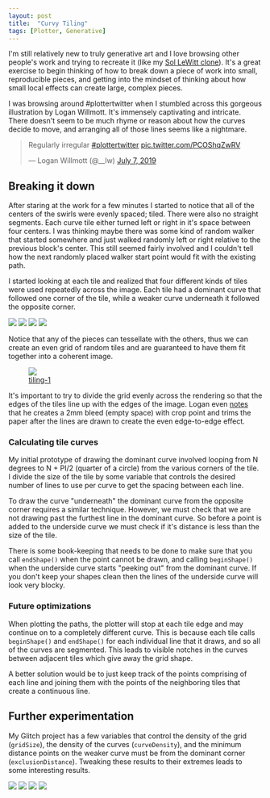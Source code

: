 ```yaml
---
layout: post
title:  "Curvy Tiling"
tags: [Plotter, Generative]
---
```


I'm still relatively new to truly generative art and I love browsing other people's work and trying to recreate it (like my [Sol LeWitt clone](/2019/07/19/sol-lewitt.html)). It's a great exercise to begin thinking of how to break down a piece of work into small, reproducible pieces, and getting into the mindset of thinking about how small local effects can create large, complex pieces.

I was browsing around #plottertwitter when I stumbled across this gorgeous illustration by Logan Willmott. It's immensely captivating and intricate. There doesn't seem to be much rhyme or reason about how the curves decide to move, and arranging all of those lines seems like a nightmare.

<blockquote class="twitter-tweet"><p lang="pt" dir="ltr">Regularly irregular <a href="https://twitter.com/hashtag/plottertwitter?src=hash&amp;ref_src=twsrc%5Etfw">#plottertwitter</a> <a href="https://t.co/PCOShqZwRV">pic.twitter.com/PCOShqZwRV</a></p>&mdash; Logan Willmott (@__lw) <a href="https://twitter.com/__lw/status/1147667383391117312?ref_src=twsrc%5Etfw">July 7, 2019</a></blockquote> <script async src="https://platform.twitter.com/widgets.js" charset="utf-8"></script>

## Breaking it down

After staring at the work for a few minutes I started to notice that all of the centers of the swirls were evenly spaced; tiled. There were also no straight segments. Each curve tile either turned left or right in it's space between four centers. I was thinking maybe there was some kind of random walker that started somewhere and just walked randomly left or right relative to the previous block's center. This still seemed fairly involved and I couldn't tell how the next randomly placed walker start point would fit with the existing path.

I started looking at each tile and realized that four different kinds of tiles were used repeatedly across the image. Each tile had a dominant curve that followed one corner of the tile, while a weaker curve underneath it followed the opposite corner.

<div class="image-group--row">
  <img src="/assets/images/curvy-tiling/top-left.png">
  <img src="/assets/images/curvy-tiling/top-right.png">
  <img src="/assets/images/curvy-tiling/bottom-right.png">
  <img src="/assets/images/curvy-tiling/bottom-left.png">
</div>

Notice that any of the pieces can tessellate with the others, thus we can create an even grid of random tiles and are guaranteed to have them fit together into a coherent image.

<figure>
  <img src="/assets/images/curvy-tiling/rendering.png">
  <figcaption>
    <a href="https://glitch.com/~tiling-1" target="_blank">tiling-1</a>
  </figcaption>
</figure>

It's important to try to divide the grid evenly across the rendering so that the edges of the tiles line up with the edges of the image. Logan even [notes](https://twitter.com/__lw/status/1147916923079802880) that he creates a 2mm bleed (empty space) with crop point and trims the paper after the lines are drawn to create the even edge-to-edge effect.

### Calculating tile curves

My initial prototype of drawing the dominant curve involved looping from N degrees to N + PI/2 (quarter of a circle) from the various corners of the tile. I divide the size of the tile by some variable that controls the desired number of lines to use per curve to get the spacing between each line.

To draw the curve "underneath" the dominant curve from the opposite corner requires a similar technique. However, we must check that we are not drawing past the furthest line in the dominant curve. So before a point is added to the underside curve we must check if it's distance is less than the size of the tile.

There is some book-keeping that needs to be done to make sure that you call `endShape()` when the point cannot be drawn, and calling `beginShape()` when the underside curve starts "peeking out" from the dominant curve. If you don't keep your shapes clean then the lines of the underside curve will look very blocky.

### Future optimizations

When plotting the paths, the plotter will stop at each tile edge and may continue on to a completely different curve. This is because each tile calls `beginShape()` and `endShape()` for each individual line that it draws, and so all of the curves are segmented. This leads to visible notches in the curves between adjacent tiles which give away the grid shape.

A better solution would be to just keep track of the points comprising of each line and joining them with the points of the neighboring tiles that create a continuous line.

## Further experimentation

My Glitch project has a few variables that control the density of the grid (`gridSize`), the density of the curves (`curveDensity`), and the minimum distance points on the weaker curve must be from the dominant corner (`exclusionDistance`). Tweaking these results to their extremes leads to some interesting results.

<img src="/assets/images/curvy-tiling/rendering-tiling-1.svg">

<img src="/assets/images/curvy-tiling/rendering-tiling-2.svg">

<img src="/assets/images/curvy-tiling/rendering-tiling-3.svg">

<img src="/assets/images/curvy-tiling/rendering-tiling-4.svg">
